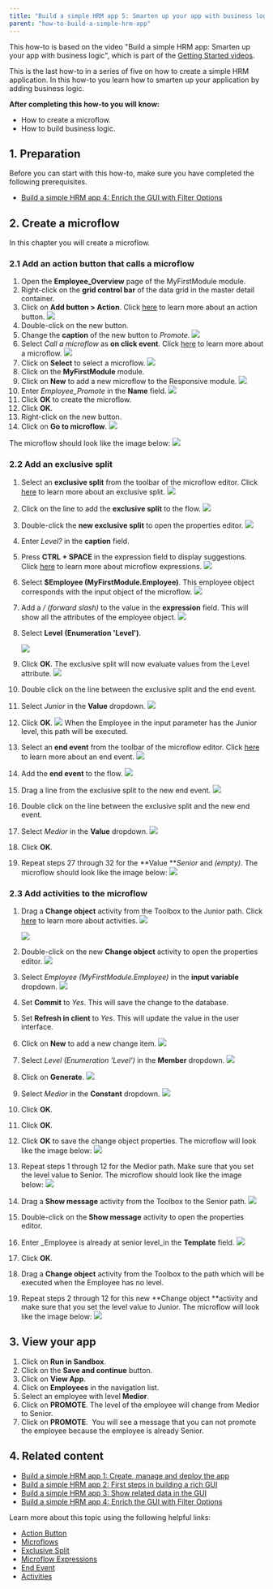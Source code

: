 ```yaml
---
title: "Build a simple HRM app 5: Smarten up your app with business logic"
parent: "how-to-build-a-simple-hrm-app"
---
```


This how-to is based on the video "Build a simple HRM app: Smarten up your app with business logic", which is part of the [Getting Started videos](http://gettingstarted.mendixcloud.com/link/courses/gettingstarted).

This is the last how-to in a series of five on how to create a simple HRM application. In this how-to you learn how to smarten up your application by adding business logic.

**After completing this how-to you will know:**

*   How to create a microflow.
*   How to build business logic.

## 1. Preparation

Before you can start with this how-to, make sure you have completed the following prerequisites.

*   [Build a simple HRM app 4: Enrich the GUI with Filter Options](build-a-simple-hrm-app-4-enrich-the-gui-with-filter-options)

## 2\. Create a microflow

In this chapter you will create a microflow.

### 2.1 Add an action button that calls a microflow

1.  Open the **Employee_Overview** page of the MyFirstModule module.
2.  Right-click on the **grid control bar** of the data grid in the master detail container.
3.  Click on **Add button > Action**. Click [here](/refguide5/action-button) to learn more about an action button.
    ![](attachments/14091778/14876716.png) 
4.  Double-click on the new button.
5.  Change the **caption** of the new button to _Promote_.
    ![](attachments/14091778/14876717.png) 
6.  Select _Call a microflow_ as **on click event**. Click [here](/refguide5/microflows) to learn more about a microflow.
    ![](attachments/14091778/14876718.png) 
7.  Click on **Select** to select a microflow.
    ![](attachments/14091778/14876719.png) 
8.  Click on the **MyFirstModule** module.
9.  Click on **New** to add a new microflow to the Responsive module.
    ![](attachments/14091778/14876720.png) 
10.  Enter _Employee_Promote_ in the **Name** field.
    ![](attachments/14091778/14876721.png) 
11.  Click **OK** to create the microflow.
12.  Click **OK**.
13.  Right-click on the new button.
14.  Click on **Go to microflow**.
    ![](attachments/14091778/14876722.png) 

The microflow should look like the image below:
![](attachments/14091778/14876723.png) 

### 2.2 Add an exclusive split

1.  Select an **exclusive split** from the toolbar of the microflow editor. Click [here](/refguide5/exclusive-split) to learn more about an exclusive split.
    ![](attachments/14091778/14876724.png) 
2.  Click on the line to add the **exclusive split** to the flow.
    ![](attachments/14091778/14876725.png) 
3.  Double-click the **new exclusive split** to open the properties editor.
    ![](attachments/14091778/14876727.png)
4.  Enter _Level?_ in the **caption** field. 
5.  Press **CTRL + SPACE** in the expression field to display suggestions. Click [here](/refguide5/microflow-expressions) to learn more about microflow expressions.
    ![](attachments/14091778/14876734.png) 
6.  Select **$Employee (MyFirstModule.Employee)**.
    This employee object corresponds with the input object of the microflow.
    ![](attachments/14091778/14876767.png)
7.  Add a _/ (forward slash)_ to the value in the **expression** field.
    This will show all the attributes of the employee object.
    ![](attachments/14091778/14876733.png)
8.  Select **Level** **(Enumeration 'Level')**.

    ![](attachments/14091778/14876732.png)
9.  Click **OK**.
    The exclusive split will now evaluate values from the Level attribute.
    ![](attachments/14091778/14876736.png) 
10.  Double click on the line between the exclusive split and the end event.

11.  Select _Junior_ in the **Value** dropdown.
    ![](attachments/14091778/14876738.png) 
12.  Click **OK**.
    ![](attachments/14091778/14876739.png)
    When the Employee in the input parameter has the Junior level, this path will be executed.
13.  Select an **end event** from the toolbar of the microflow editor. Click [here](/refguide5/end-event) to learn more about an end event.
    ![](attachments/14091778/14876740.png) 
14.  Add the **end event** to the flow.
    ![](attachments/14091778/14876744.png)
15.  Drag a line from the exclusive split to the new end event.
    ![](attachments/14091778/14876743.png)
16.  Double click on the line between the exclusive split and the new end event.
17.  Select _Medior_ in the **Value** dropdown.
    ![](attachments/14091778/14876746.png)
18.  Click **OK**.
19.  Repeat steps 27 through 32 for the **Value **_Senior_ and _(empty)_.
    The microflow should look like the image below:
    ![](attachments/14091778/14876747.png)

### 2.3 Add activities to the microflow

1.  Drag a **Change object** activity from the Toolbox to the Junior path. Click [here](/refguide5/activities) to learn more about activities.
    ![](attachments/14091778/14876750.png)

    ![](attachments/14091778/14876751.png)
2.  Double-click on the new **Change object** activity to open the properties editor.
    ![](attachments/14091778/14876752.png)
3.  Select _Employee (MyFirstModule.Employee)_ in the **input variable** dropdown.
    ![](attachments/14091778/14876753.png) 
4.  Set **Commit** to _Yes_. This will save the change to the database.
5.  Set **Refresh in client** to _Yes_. This will update the value in the user interface.
6.  Click on **New** to add a new change item.
    ![](attachments/14091778/14876754.png) 
7.  Select _Level (Enumeration 'Level')_ in the **Member** dropdown.
    ![](attachments/14091778/14876755.png) 
8.  Click on **Generate**.
    ![](attachments/14091778/14876756.png) 
9.  Select _Medior_ in the **Constant** dropdown.
    ![](attachments/14091778/14876757.png) 
10.  Click **OK**.
11.  Click **OK**.
12.  Click **OK** to save the change object properties. The microflow will look like the image below:
    ![](attachments/14091778/14876758.png) 

13.  Repeat steps 1 through 12 for the Medior path. Make sure that you set the level value to Senior. The microflow should look like the image below:
    ![](attachments/14091778/14876759.png)

14.  Drag a **Show message** activity from the Toolbox to the Senior path.
    ![](attachments/14091778/14876760.png) 
15.  Double-click on the **Show message** activity to open the properties editor. 
16.  Enter _Employee is already at senior level_in the **Template** field.
    ![](attachments/14091778/14876762.png)
17.  Click **OK**.
18.  Drag a **Change object** activity from the Toolbox to the path which will be executed when the Employee has no level.
19.  Repeat steps 2 through 12 for this new **Change object **activity and make sure that you set the level value to Junior. The microflow will look like the image below:
    ![](attachments/14091778/14876763.png) 

## 3\. View your app

1.  Click on **Run in Sandbox**.
2.  Click on the **Save and continue** button.
3.  Click on **View App**.
4.  Click on **Employees** in the navigation list.
5.  Select an employee with level **Medior**.
6.  Click on **PROMOTE**.
    The level of the employee will change from Medior to Senior.
7.  Click on **PROMOTE**. 
    You will see a message that you can not promote the employee because the employee is already Senior.

## 4\. Related content

*   [Build a simple HRM app 1: Create, manage and deploy the app](build-a-simple-hrm-app-1-create-manage-and-deploy-the-app)
*   [Build a simple HRM app 2: First steps in building a rich GUI](build-a-simple-hrm-app-2-first-steps-in-building-a-rich-gui)
*   [Build a simple HRM app 3: Show related data in the GUI](build-a-simple-hrm-app-3-show-related-data-in-the-gui)
*   [Build a simple HRM app 4: Enrich the GUI with Filter Options](build-a-simple-hrm-app-4-enrich-the-gui-with-filter-options)

Learn more about this topic using the following helpful links:

*   [Action Button](/refguide5/action-button)
*   [Microflows](/refguide5/microflows)
*   [Exclusive Split](/refguide5/exclusive-split)
*   [Microflow Expressions](/refguide5/microflow-expressions)
*   [End Event](/refguide5/end-event)
*   [Activities](/refguide5/activities)
